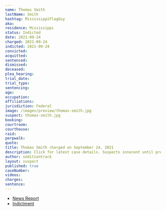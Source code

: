 ```yaml
---
name: Thomas Smith
lastName: Smith
hashtag: MississippiFlagGuy
aka:
residence: Mississippi
status: Indicted
date: 2021-09-24
charged: 2021-09-24
indicted: 2021-09-24
convicted:
acquitted:
sentenced:
dismissed:
deceased:
plea_hearing:
trial_date:
trial_type:
sentencing:
age:
occupation:
affiliations:
jurisdiction: Federal
image: /images/preview/thomas-smith.jpg
suspect: thomas-smith.jpg
booking:
courtroom:
courthouse:
raid:
perpwalk:
quote:
title: Thomas Smith charged on September 24, 2021
description: Click for latest case details. Suspects innocent until proven guilty.
author: seditiontrack
layout: suspect
published: true
caseNumber: 
videos:
charges:
sentence:
---
```

- [News Report](https://www.huffpost.com/entry/trump-capitol-riot-cops_n_615dbe0ae4b069a0b3b84316)
- [Indictment](https://extremism.gwu.edu/sites/g/files/zaxdzs2191/f/Donnie%20Duane%20Wren%20and%20Thomas%20Harlen%20Smith%20Indictment.pdf)
